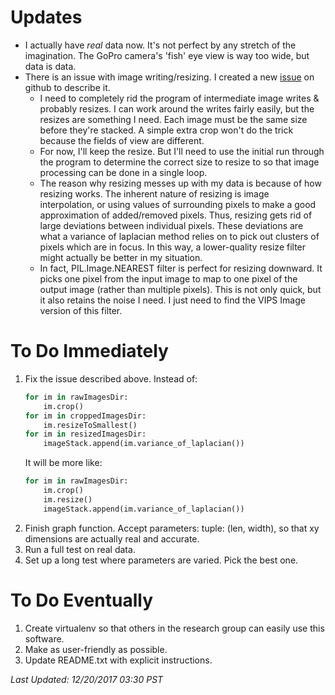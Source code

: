 # Updates
* I actually have _real_ data now. It's not perfect by any stretch of the imagination. The GoPro camera's 'fish' eye view is way too wide, but data is data.
* There is an issue with image writing/resizing. I created a new [issue](https://github.com/kylerlittle/mk-topo-map/issues/1) on github to describe it.
   * I need to completely rid the program of intermediate image writes & probably resizes. I can work around the writes fairly easily, but the resizes are something I need. Each image must be the same size before they're stacked. A simple extra crop won't do the trick because the fields of view are different.
   * For now, I'll keep the resize. But I'll need to use the initial run through the program to determine the correct size to resize to so that image processing can be done in a single loop.
   * The reason why resizing messes up with my data is because of how resizing works. The inherent nature of resizing is image interpolation, or using values of surrounding pixels to make a good approximation of added/removed pixels. Thus, resizing gets rid of large deviations between individual pixels. These deviations are what a variance of laplacian method relies on to pick out clusters of pixels which are in focus. In this way, a lower-quality resize filter might actually be better in my situation.
   * In fact, PIL.Image.NEAREST filter is perfect for resizing downward. It picks one pixel from the input image to map to one pixel of the output image (rather than multiple pixels). This is not only quick, but it also retains the noise I need. I just need to find the VIPS Image version of this filter.

# To Do Immediately
1. Fix the issue described above. Instead of:
   ```python
   for im in rawImagesDir:
       im.crop()
   for im in croppedImagesDir:
       im.resizeToSmallest()
   for im in resizedImagesDir:
       imageStack.append(im.variance_of_laplacian())
   ```
   It will be more like:
   ```python
   for im in rawImagesDir:
       im.crop()
       im.resize()
       imageStack.append(im.variance_of_laplacian())	
   ```
1. Finish graph function. Accept parameters: tuple: (len, width), so that xy dimensions are actually real and accurate.
1. Run a full test on real data.
1. Set up a long test where parameters are varied. Pick the best one.

# To Do Eventually
1. Create virtualenv so that others in the research group can easily use this software.
1. Make as user-friendly as possible.
1. Update README.txt with explicit instructions.

*Last Updated: 12/20/2017 03:30 PST*